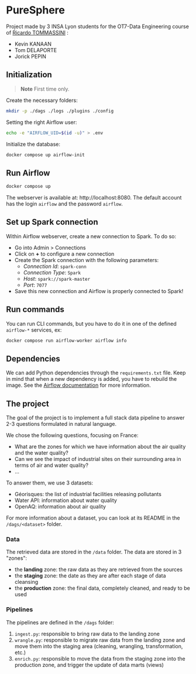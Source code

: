 # PureSphere

Project made by 3 INSA Lyon students for the OT7-Data Engineering course of [Ricardo TOMMASSINI](https://www.riccardotommasini.com/) :
- Kevin KANAAN
- Tom DELAPORTE
- Jorick PEPIN

## Initialization

> **Note**
> First time only.

Create the necessary folders:

```bash
mkdir -p ./dags ./logs ./plugins ./config
```

Setting the right Airflow user:

```bash
echo -e "AIRFLOW_UID=$(id -u)" > .env
```

Initialize the database:

```bash
docker compose up airflow-init
```

## Run Airflow

```bash
docker compose up
```

The webserver is available at: http://localhost:8080. The default account has the login `airflow` and the password `airflow`.

## Set up Spark connection
Within Airflow webserver, create a new connection to Spark. To do so:
- Go into Admin > Connections
- Click on **+** to configure a new connection
- Create the Spark connection with the following parameters:
    - *Connection Id*: ```spark-conn```
    - *Connection Type*: ```Spark```
    - *Host*: ```spark://spark-master```
    - *Port*: ```7077```
- Save this new connection and Airflow is properly connected to Spark!

## Run commands

You can run CLI commands, but you have to do it in one of the defined `airflow-*` services, ex:

```bash
docker compose run airflow-worker airflow info
```

## Dependencies

We can add Python dependencies through the `requirements.txt` file. Keep in mind that when a new dependency is added, you have to rebuild the image. See the [Airflow documentation](https://airflow.apache.org/docs/apache-airflow/stable/howto/docker-compose/index.html#special-case-adding-dependencies-via-requirements-txt-file) for more information.

## The project

The goal of the project is to implement a full stack data pipeline to answer 2-3 questions formulated in natural language.

We chose the following questions, focusing on France:
- What are the zones for which we have information about the air quality and the water quality?
- Can we see the impact of industrial sites on their surrounding area in terms of air and water quality?
- ...

To answer them, we use 3 datasets:
- Géorisques: the list of industrial facilities releasing pollutants
- Water API: information about water quality
- OpenAQ: information about air quality

For more information about a dataset, you can look at its README in the `/dags/<dataset>` folder.

### Data

The retrieved data are stored in the `/data` folder. The data are stored in 3 "zones":
- the **landing** zone: the raw data as they are retrieved from the sources
- the **staging** zone: the date as they are after each stage of data cleansing
- the **production** zone: the final data, completely cleaned, and ready to be used

### Pipelines

The pipelines are defined in the `/dags` folder:
1. `ingest.py`: responsible to bring raw data to the landing zone
2. `wrangle.py`: responsible to migrate raw data from the landing zone and move them into the staging area (cleaning, wrangling, transformation, etc.)
3. `enrich.py`: responsible to move the data from the staging zone into the production zone, and trigger the update of data marts (views)
